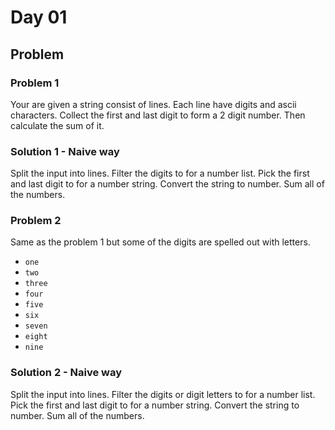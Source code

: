 # Day 01

## Problem

### Problem 1

Your are given a string consist of lines.
Each line have digits and ascii characters.
Collect the first and last digit to form a 2 digit number.
Then calculate the sum of it.

### Solution 1 - Naive way

Split the input into lines.
Filter the digits to for a number list.
Pick the first and last digit to for a number string.
Convert the string to number.
Sum all of the numbers.

### Problem 2

Same as the problem 1 but some of the digits are spelled out with letters.
- `one`
- `two`
- `three`
- `four`
- `five`
- `six`
- `seven`
- `eight`
- `nine`

### Solution 2 - Naive way
Split the input into lines.
Filter the digits or digit letters to for a number list.
Pick the first and last digit to for a number string.
Convert the string to number.
Sum all of the numbers.

